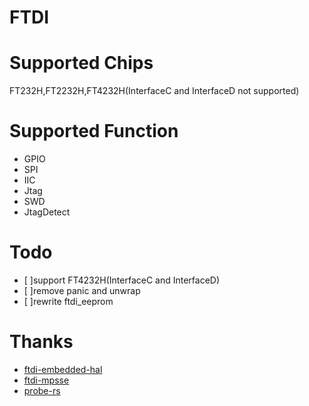 # FTDI
# Supported Chips
FT232H,FT2232H,FT4232H(InterfaceC and InterfaceD not supported)
# Supported Function
- GPIO
- SPI
- IIC
- Jtag
- SWD
- JtagDetect
# Todo
- [ ]support FT4232H(InterfaceC and InterfaceD)
- [ ]remove panic and unwrap
- [ ]rewrite ftdi_eeprom
# Thanks
- [ftdi-embedded-hal](https://github.com/ftdi-rs/ftdi-embedded-hal)
- [ftdi-mpsse](https://github.com/ftdi-rs/ftdi-mpsse)
- [probe-rs](https://github.com/probe-rs/probe-rs/tree/master/probe-rs/src/probe/ftdi/ftdaye)
